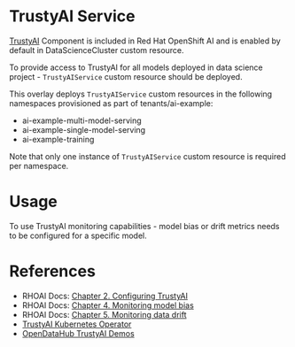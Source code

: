 # TrustyAI Service

[TrustyAI](https://github.com/trustyai-explainability) Component is included in Red Hat OpenShift AI and is enabled by default in DataScienceCluster custom resource.

To provide access to TrustyAI for all models deployed in data science project - `TrustyAIService` custom resource should be deployed.

This overlay deploys `TrustyAIService` custom resources in the following namespaces provisioned as part of tenants/ai-example:
* ai-example-multi-model-serving
* ai-example-single-model-serving
* ai-example-training

Note that only one instance of `TrustyAIService` custom resource is required per namespace.

# Usage
To use TrustyAI monitoring capabilities - model bias or  drift metrics needs to be configured for a specific model.

# References
* RHOAI Docs: [Chapter 2. Configuring TrustyAI](https://docs.redhat.com/en/documentation/red_hat_openshift_ai_self-managed/2-latest/html/monitoring_data_science_models/configuring-trustyai_monitor)
* RHOAI Docs: [Chapter 4. Monitoring model bias](https://docs.redhat.com/en/documentation/red_hat_openshift_ai_self-managed/2-latest/html/monitoring_data_science_models/monitoring-model-bias_bias-monitoring)
* RHOAI Docs: [Chapter 5. Monitoring data drift](https://docs.redhat.com/en/documentation/red_hat_openshift_ai_self-managed/2-latest/html/monitoring_data_science_models/monitoring-data-drift_drift-monitoring)
* [TrustyAI Kubernetes Operator](https://github.com/trustyai-explainability/trustyai-service-operator)
* [OpenDataHub TrustyAI Demos](https://github.com/trustyai-explainability/odh-trustyai-demos)

